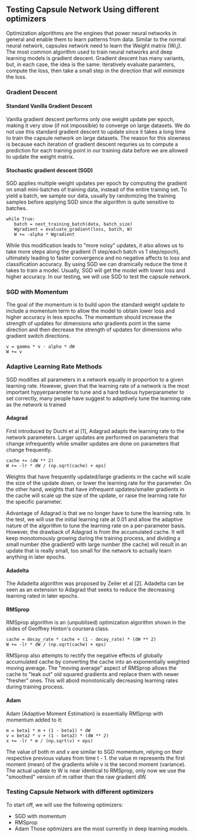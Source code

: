 ## Testing Capsule Network Using different optimizers

Optimization algorithms are the engines that power neural networks in general and enable them to learn patterns from data. Similar to the normal neural network, capsules network need to learn the Weight matrix (Wi,j). The most common algorithm used to train neural networks and deep learning models is gradient descent. Gradient descent has many variants, but, in each case, the idea is the same: iteratively evaluate paramters, compute the loss, then take a small step in the direction that will minimize the loss.

### Gradient Descent
#### Standard Vanilla Gradient Descent
Vanilla gradient descent performs only one weight update per epoch, making it very slow (if not impossible) to converge on large datasets. We do not use this standard gradient descent to update since it takes a long time to train the capsule network on large datasets. The reason for this slowness is because each iteration of gradient descent requries us to compute a prediction for each training point in our training data before we are allowed to update the weight matrix.

#### Stochastic gradient descent (SGD)
SGD applies multiple weight updates per epoch by computing the gradient on small mini-batches of training data, instead of the entire training set. To yield a batch, we sample our data, usually by randomizing the training samples before applying SGD since the algorithm is quite sensitive to batches. 
```
while True:
   batch = next_training_batch(data, batch_size)
   Wgradient = evaluate_gradient(loss, batch, W)
   W += -alpha * Wgradient
```
While this modification leads to "more noisy" updates, it also allows us to take more steps along the gradient (1 step/each batch vs 1 step/epoch), ultimately leading to faster convergence and no negative affects to loss and classification accuracy. By using SGD we can dramically reduce the time it takes to train a model. Usually, SGD will get the model with lower loss and higher accuracy. In our testing, we will use SGD to test the capsule network.

### SGD with Momentum
The goal of the momentum is to build upon the standard weight update to include a momentum term to allow the model to obtain lower loss and higher accuracy in less epochs. The momentum should increase the strength of updates for dimensions who gradients point in the same direction and then decrease the strength of updates for dimensions who gradient switch directions.
```
v = gamma * v - alpha * dW
W += v
```

### Adaptive Learning Rate Methods
SGD modifies all parameters in a network equally in proportion to a given learning rate. However, given that the learning rate of a network is the most important hypyerparameter to tune and a hard tedious hyperparameter to set correctly, many people have suggest to adaptively tune the learning rate as the network is trained

#### Adagrad
First introduced by Duchi et al [1], Adagrad adapts the learning rate to the network parameters. Larger updates are performed on parameters that change infrequently while smaller updates are done on parameters that change frequently. 
```
cache += (dW ** 2)
W += -lr * dW / (np.sqrt(cache) + eps)
```
Weights that have frequently updated/large gradients in the cache will scale the size of the update down, or lower the learning rate for the parameter. On the other hand, weights that have infrequent updates/smaller gradients in the cache will scale up the size of the update, or raise the learning rate for the specific parameter.

Advantage of Adagrad is that we no longer have to tune the learning rate. In the test, we will use the initial learning rate at 0.01 and allow the adaptive nature of the algorithm to tune the learning rate on a per-parameter basis. However, the drawback of Adagrad is from the accumulated cache. It will keep monotomously growing during the training process, and dividing a small number (the gradient0 with large number (the cache) will result in an update that is really small, too small for the network to actually learn anything in later epochs.

#### Adadelta
The Adadelta algorithm was proposed by Zeiler et al [2]. Adadelta can be seen as an extension to Adagrad that seeks to reduce the decreasing learning rated in later epochs.

#### RMSprop
RMSprop algorithm is an (unpublised) optimization algorithm shown in the slides of Geoffrey Hinton's coursera class.
```
cache = decay_rate * cache + (1 - decay_rate) * (dW ** 2)
W += -lr * dW / (np.sqrt(cache) + eps)
```
RMSprop also attempts to rectify the negative effects of globally accumulated cache by converting the cache into an exponentially weighted moving average. The "moving average" aspect of RMSprop allows the cache to "leak out" old squared gradients and replace them with newer "fresher" ones. This will aboid monotonically decreasing learning rates during training process.

#### Adam
Adam (Adaptive Moment Estimation) is essentially RMSprop with momentum added to it:
```
m = beta1 * m + (1 - beta1) * dW
v = beta2 * v + (1 - beta2) * (dW ** 2)
x += -lr * m / (np.sqrt(v) + eps)
```
The value of both m and v are similar to SGD momentum, relying on their respective previous values from time t - 1. the value m represents the first moment (mean) of the gradients while v is the second moment (variance). The actual update to W is near identical to RMSprop, only now we use the "smoothed" version of m rather than the raw gradient dW.

### Testing Capsule Network with different optimizers
To start off, we will use the following optimizers:
* SGD with momentum
* RMSprop
* Adam
Those optimizers are the most currently in deep learning models.
